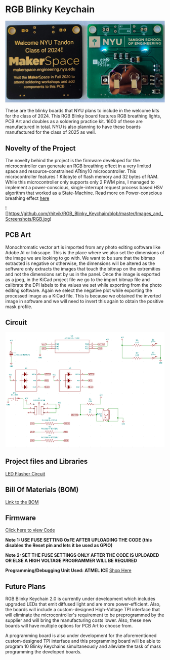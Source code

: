 # RGB Blinky Keychain
 
![RGB Blinky Keychain](https://github.com/rhitvik/RGB_Blinky_Keychain/blob/master/Images_and_Screenshots/RGB_Blinky_Keychain_Image.jpg)

These are the blinky boards that NYU plans to include in the welcome kits for the class of 2024. This RGB Blinky board features RGB breathing lights, PCB Art and doubles as a soldering practice kit. 1600 of these are manufactured in total. NYU is also planning to have these boards manufactured for the class of 2025 as well.

## Novelty of the Project
The novelty behind the project is the firmware developed for the microcontroller can generate an RGB breathing effect in a very limited space and resource-constrained ATtiny10 microcontroller. This microcontroller features 1 Kilobyte of flash memory and 32 bytes of RAM. While this microcontroller only supports only 2 PWM pins, I managed to implement a power-conscious, single-interrupt request process based HSV algorithm that worked as a State-Machine. 
Read more on Power-conscious breathing effect [here](https://www.instructables.com/id/How-to-Make-Proper-Rainbow-and-Random-Colors-With-/)

![]https://github.com/rhitvik/RGB_Blinky_Keychain/blob/master/Images_and_Screenshots/RGB.jpg)

## PCB Art
Monochromatic vector art is imported from any photo editing software like Adobe AI or Inkscape. This is the place where we also set the dimensions of the image we are looking to go with. We want to be sure that the bitmap extracted is negative or otherwise, the dimensions will be altered as the software only extracts the images that touch the bitmap on the extremities and not the dimensions set by us in the panel.
Once the image is exported as a jpeg, in the KiCad project file we go to the import bitmap file and calibrate the DPI labels to the values we set while exporting from the photo editing software. Again we select the negative plot while exporting the processed image as a KiCad file. This is because we obtained the inverted image in software and we will need to invert this again to obtain the positive mask profile. 

## Circuit
![](https://github.com/rhitvik/RGB_Blinky_Keychain/blob/master/Images_and_Screenshots/Circuit.PNG "Schematic Capture")

## Project files and Libraries
[LED Flasher Circuit](https://github.com/rhitvik/RGB_Blinky_Keychain/tree/master/Schematic_and_PCB)

## Bill Of Materials (BOM)
[Link to the BOM](https://github.com/rhitvik/RGB_Blinky_Keychain/tree/master/BOM)

## Firmware
[Click here to view Code](https://github.com/rhitvik/RGB_Blinky_Keychain/blob/master/Code/Project_Infineon_Rev-10/main.cpp)

**Note 1: USE FUSE SETTING 0xFE AFTER UPLOADING THE CODE (this disables the Reset pin and lets it be used as GPIO)**

**Note 2: SET THE FUSE SETTINGS ONLY AFTER THE CODE IS UPLOADED OR ELSE A HIGH VOLTAGE PROGRAMMER WILL BE REQUIRED**

**Programming/Debugging Unit Used: ATMEL ICE** [Shop Here](https://www.digikey.com/product-detail/en/microchip-technology/ATATMEL-ICE/ATATMEL-ICE-ND/4753379)

## Future Plans
RGB Blinky Keychain 2.0 is currently under development which includes upgraded LEDs that emit diffused light and are more power-efficient. Also, the boards will include a custom-designed High-Voltage TPI interface that will eliminate the microcontroller's requirement to be preprogrammed by the supplier and will bring the manufacturing costs lower. Also, these new boards will have multiple options for PCB Art to choose from.

A programming board is also under development for the aforementioned custom-designed TPI interface and this programming board will be able to program 10 Blinky Keychains simultaneously and alleviate the task of mass programming the developed boards.